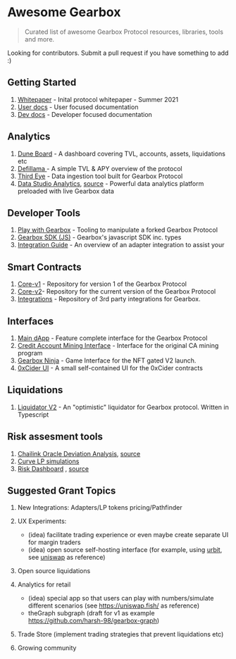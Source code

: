 # Awesome Gearbox 

> Curated list of awesome Gearbox Protocol resources, libraries, tools and more.

Looking for contributors. Submit a pull request if you have something to add :)

## Getting Started
1. [Whitepaper](https://docs.gearbox.finance/overview/whitepaper) - Inital protocol whitepaper - Summer 2021
2. [User docs](https://docs.gearbox.fi/) - User focused documentation
3. [Dev docs](https://dev.gearbox.fi/) - Developer focused documentation

## Analytics

1. [Dune Board](https://dune.com/apeir99n/gearbox-protocol-dashboard) - A dashboard covering TVL, accounts, assets, liquidations etc
1. [Defillama ](https://defillama.com/protocol/gearbox)- A simple TVL & APY overview of the protocol
1. [Third Eye](https://github.com/Gearbox-protocol/third-eye) - Data ingestion tool built for Gearbox Protocol
1. [Data Studio Analytics](https://datastudio.google.com/u/0/reporting/a95186ae-29b4-4d72-8807-612bb5f54dd0/page/mVTiC), [source](https://github.com/Gearbox-protocol/insights/tree/main/risk) - Powerful data analytics platform preloaded with live Gearbox data

## Developer Tools

1. [Play with Gearbox](https://github.com/Gearbox-protocol/play-with-gearbox) - Tooling to manipulate a forked Gearbox Protocol
2. [Gearbox SDK (JS)](https://github.com/Gearbox-protocol/sdk) - Gearbox's javascript SDK inc. types
3. [Integration Guide](https://dev.gearbox.fi/integrations/build) - An overview of an adapter integration to assist your

## Smart Contracts

1.  [Core-v1](https://github.com/Gearbox-protocol/gearbox-contracts/) - Repository for version 1 of the Gearbox Protocol 
2.  [Core-v2](https://github.com/Gearbox-protocol/core-v2/)- Repository for the current version of the Gearbox Protocol
3.  [Integrations](https://github.com/Gearbox-protocol/integrations-v2/) - Repository of 3rd party integrations for Gearbox. 


## Interfaces

1. [Main dApp](https://app.gearbox.fi/) - Feature complete interface for the Gearbox Protocol
2. [Credit Account Mining Interface](https://github.com/Gearbox-protocol/credit-account-mining) - Interface for the original CA mining program
3. [Gearbox Ninja](https://github.com/l3wi/gearbox-ninja) - Game Interface for the NFT gated V2 launch.
4. [0xCider UI](https://github.com/l3wi/cider-ui) - A small self-contained UI for the 0xCider contracts

## Liquidations

1. [Liquidator V2](https://github.com/Gearbox-protocol/liquidator-v2) - An "optimistic" liquidator for Gearbox protocol. Written in Typescript


## Risk assesment tools
1. [Chailink Oracle Deviation Analysis](https://datastudio.google.com/u/0/reporting/ce9b69b3-3d9b-4aee-bb62-7baab90a0eca/page/p_v00bc1y5qc), [source](https://github.com/Gearbox-protocol/insights/tree/main/risk)
1. [Curve LP simulations](https://github.com/Gearbox-protocol/insights/tree/main/risk/simulation)
1. [Risk Dashboard](https://gearbox.riskdao.org/#select-pool) , [source](https://github.com/Risk-DAO/risk-management-dashboards-gearbox)

## Suggested Grant Topics

1. New Integrations: Adapters/LP tokens pricing/Pathfinder
2. UX Experiments: 

     - (idea) facilitate trading experience or even maybe create separate UI for margin traders
     - (idea) open source self-hosting interface (for example, using [urbit](https://urbit.org/), see [uniswap](https://twitter.com/ajlamarc/status/1594508868427698178) as reference)

3. Open source liquidations

4. Analytics for retail

     - (idea) special app so that users can play with numbers/simulate different scenarios (see https://uniswap.fish/ as reference)
     - theGraph subgraph (draft for v1 as example https://github.com/harsh-98/gearbox-graph)
5. Trade Store (implement trading strategies that prevent liquidations etc)
6. Growing community

